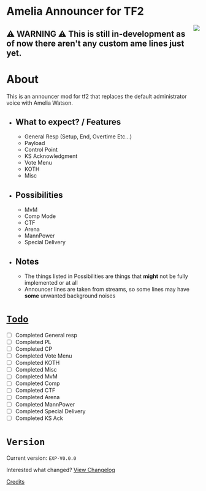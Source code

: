 # Amelia Announcer for TF2

<img align=right src="https://static.wikia.nocookie.net/axl-univers-world/images/c/c9/Smol_Ame.png" />

## ⚠️ **WARNING** ⚠️ This is still in-development as of now there aren't any custom ame lines just yet.

# About

This is an announcer mod for tf2 that replaces the default administrator voice with Amelia Watson.

  - ## What to expect? / Features
    - General Resp (Setup, End, Overtime Etc...)
    - Payload
    - Control Point
    - KS Acknowledgment
    - Vote Menu
    - KOTH
    - Misc

- ## Possibilities
    - MvM
    - Comp Mode
    - CTF
    - Arena
    - MannPower
    - Special Delivery

- ## Notes
    - The things listed in Possibilities are things that **might** not be fully implemented or at all
    - Announcer lines are taken from streams, so some lines may have **some** unwanted background noises

# [`Todo`](https://github.com/t0-ot/Amelia-Announcer-for-TF2/blob/Experimental/Todo.md)

- [ ] Completed General resp
- [ ] Completed PL
- [ ] Completed CP
- [ ] Completed Vote Menu
- [ ] Completed KOTH
- [ ] Completed Misc
- [ ] Completed MvM
- [ ] Completed Comp
- [ ] Completed CTF
- [ ] Completed Arena
- [ ] Completed MannPower
- [ ] Completed Special Delivery
- [ ] Completed KS Ack

# `Version`

Current version: `EXP-V0.0.0`

Interested what changed? [View Changelog](https://github.com/t0-ot/Amelia-Announcer-for-TF2/blob/Experiment/Changelog.md)

[Credits](https://github.com/t0-ot/Amelia-Announcer-for-TF2/blob/Experiment/Credits.md)
